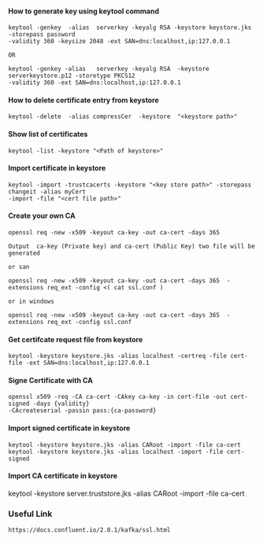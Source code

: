 #### How to generate key using keytool command
```
keytool -genkey  -alias  serverkey -keyalg RSA -keystore keystore.jks -storepass password 
-validity 360 -keysize 2048 -ext SAN=dns:localhost,ip:127.0.0.1

OR

keytool -genkey -alias   serverkey -keyalg RSA  -keystore serverkeystore.p12 -storetype PKCS12
-validity 360 -ext SAN=dns:localhost,ip:127.0.0.1

```

#### How to delete certificate entry from keystore
```
keytool -delete  -alias compressCer  -keystore  "<keystore path>"
```


#### Show list of certificates
```
keytool -list -keystore "<Path of keystore>"
```

#### Import certificate in keystore
```
keytool -import -trustcacerts -keystore "<key store path>" -storepass changeit -alias myCert 
-import -file "<cert file path>"
```

#### Create your own CA
```
openssl req -new -x509 -keyout ca-key -out ca-cert -days 365

Output  ca-key (Private key) and ca-cert (Public Key) two file will be generated

or san

openssl req -new -x509 -keyout ca-key -out ca-cert -days 365  -extensions req_ext -config <( cat ssl.conf )

or in windows

openssl req -new -x509 -keyout ca-key -out ca-cert -days 365  -extensions req_ext -config ssl.conf

```

#### Get certifcate request file from keystore
```
keytool -keystore keystore.jks -alias localhost -certreq -file cert-file -ext SAN=dns:localhost,ip:127.0.0.1
```

#### Signe Certificate with CA
```
openssl x509 -req -CA ca-cert -CAkey ca-key -in cert-file -out cert-signed -days {validity} 
-CAcreateserial -passin pass:{ca-password}
```

#### Import signed certificate in keystore
```
keytool -keystore keystore.jks -alias CARoot -import -file ca-cert
keytool -keystore keystore.jks -alias localhost -import -file cert-signed
```
#### Import CA certificate in keystore
keytool -keystore server.truststore.jks -alias CARoot -import -file ca-cert


### Useful Link
```
https://docs.confluent.io/2.0.1/kafka/ssl.html
```

